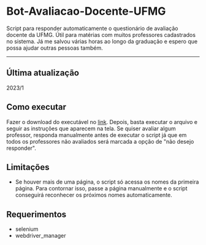 # Bot-Avaliacao-Docente-UFMG

Script para responder automaticamente o questionário de avaliação docente da UFMG. Útil
para matérias com muitos professores cadastrados no sistema. Já me salvou várias horas
ao longo da graduação e espero que possa ajudar outras pessoas também. 

---

## Última atualização

2023/1

## Como executar

Fazer o download do executável no [link](https://github.com/joao-gabrielC/Bot-Avaliacao-Docente-UFMG/releases/download/v0.1.0/Bot-Avaliacao-Docente-UFMG.exe).
Depois, basta executar o arquivo e seguir as instruções que aparecem na tela. Se quiser avaliar algum
professor, responda manualmente antes de executar o script já que em todos os
professores não avaliados será marcada a opção de "não desejo responder".


## Limitações

- Se houver mais de uma página, o script só acessa os nomes da primeira página.
Para contornar isso, passe a página manualmente e o script conseguirá reconhecer
os próximos nomes automaticamente.

## Requerimentos

- selenium
- webdriver\_manager
